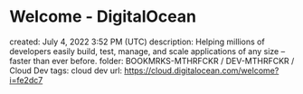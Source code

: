 # Welcome - DigitalOcean

created: July 4, 2022 3:52 PM (UTC)
description: Helping millions of developers easily build, test, manage, and  scale applications of any size – faster than ever before.
folder: BOOKMRKS-MTHRFCKR / DEV-MTHRFCKR / Cloud Dev
tags: cloud dev
url: https://cloud.digitalocean.com/welcome?i=fe2dc7